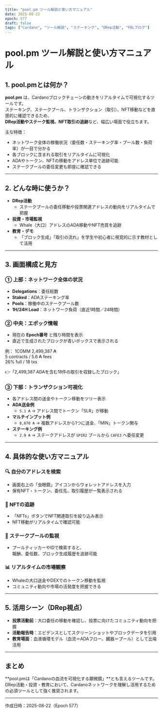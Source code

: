 ```yaml
---
title: "pool.pm ツール解説と使い方マニュアル"
date: 2025-08-22
epoch: 577
draft: false
tags: ["Cardano", "ツール解説", "ステーキング", "DRep活動", "FBLブログ"]
---
```


# pool.pm ツール解説と使い方マニュアル

## 1. pool.pmとは何か？
**pool.pm** は、Cardanoブロックチェーンの動きをリアルタイムで可視化するツールです。  
ステーキング、ステークプール、トランザクション（取引）、NFT移動などを直感的に確認できるため、  
**DRep活動やステーク監視、NFT取引の追跡**など、幅広い場面で役立ちます。

主な特徴：
- ネットワーク全体の稼働状況（委任数・ステーキング率・プール数・負荷率）が一目で分かる  
- 各ブロックに含まれる取引をリアルタイムに可視化  
- ADAやトークン、NFTの移動をアドレス単位で追跡可能  
- ステークプールの委任変更も即座に確認できる  

---

## 2. どんな時に使うか？
- **DRep活動**
  - ステークプールの委任移動や投票関連アドレスの動向をリアルタイムで把握  
- **投資・市場監視**
  - Whale（大口）アドレスのADA移動やNFT売買を追跡  
- **教育・デモ**
  - 「ブロック生成」「取引の流れ」を学生や初心者に視覚的に示す教材として活用  

---

## 3. 画面構成と見方

### ① 上部：ネットワーク全体の状況
- **Delegations**：委任総数  
- **Staked**：ADAステーキング率  
- **Pools**：稼働中のステークプール数  
- **1H/24H Load**：ネットワーク負荷（直近1時間／24時間）  

### ② 中央：エポック情報
- 現在の **Epoch番号** と残り時間を表示  
- 直近で生成されたブロックが青いボックスで表示される  

例：  1COMM 2,499,387 ₳  
5 contracts / 5.6 ₳ fees  
26% full / 18 txs

👉「2,499,387 ADAを含む18件の取引を収録したブロック」

### ③ 下部：トランザクション可視化
- 各アドレス間の送金やトークン移動をツリー表示  
- **ADA送金例**  
  - `5.1 ₳` → アドレス間でトークン「SLR」が移動  
- **マルチインプット例**  
  - `8,670 ₳` → 複数アドレスから1つに送金、「MIN」トークン関与  
- **ステーキング例**  
  - `2.9 ₳` → ステークアドレスが `SPIR2` プールから `CAFE3` へ委任変更  

---

## 4. 具体的な使い方マニュアル

### 🔍 自分のアドレスを検索
- 画面右上の「虫眼鏡」アイコンからウォレットアドレスを入力  
- 保有NFT・トークン、委任先、取引履歴が一覧表示される  

### 🎨 NFTの追跡
- 「NFTs」ボタンでNFT関連取引を絞り込み表示  
- NFT移動がリアルタイムで確認可能  

### 🏦 ステークプールの監視
- プールティッカーやIDで検索すると、  
  報酬、委任数、ブロック生成履歴を追跡可能  

### 📊 リアルタイムの市場観察
- Whaleの大口送金やDEXでのトークン移動を監視  
- コミュニティ動向や市場の活発度を把握できる  

---

## 5. 活用シーン（DRep視点）
- **投票活動前**：大口委任の移動を確認し、投票に向けたコミュニティ動向を把握  
- **活動報告時**：エビデンスとしてスクリーンショットやブロックデータを引用  
- **教育場面**：血液循環モデル（血流＝ADAフロー、臓器＝プール）として比喩活用  

---

## まとめ
**pool.pmは「Cardanoの血流を可視化する顕微鏡」**とも言えるツールです。  
DRep活動・投資・教育において、Cardanoネットワークを理解し活用するための必須ツールとして強く推奨されます。  

---

作成日時：2025-08-22（Epoch 577）
